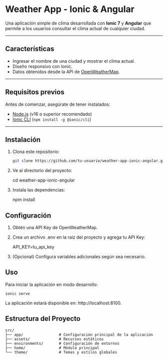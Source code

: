 # Weather App - Ionic & Angular

Una aplicación simple de clima desarrollada con **Ionic 7** y **Angular** que permite a los usuarios consultar el clima actual de cualquier ciudad.

---

## Características

- Ingresar el nombre de una ciudad y mostrar el clima actual.
- Diseño responsivo con Ionic.
- Datos obtenidos desde la API de [OpenWeatherMap](https://openweathermap.org/api).

---

## Requisitos previos

Antes de comenzar, asegúrate de tener instalados:

- [Node.js](https://nodejs.org/) (v16 o superior recomendado)
- [Ionic CLI](https://ionicframework.com/docs/cli) (`npm install -g @ionic/cli`)

---

## Instalación

1. Clona este repositorio:

   ```bash
   git clone https://github.com/tu-usuario/weather-app-ionic-angular.git

2. Ve al directorio del proyecto:

    cd weather-app-ionic-angular

3. Instala las dependencias:

    npm install

## Configuración

1. Obtén una API Key de OpenWeatherMap.

2. Crea un archivo .env en la raíz del proyecto y agrega tu API Key:

    API_KEY=tu_api_key

3. (Opcional) Configura variables adicionales según sea necesario.

## Uso
Para iniciar la aplicación en modo desarrollo:

    ionic serve

La aplicación estará disponible en: http://localhost:8100.

## Estructura del Proyecto

    src/
    ├── app/                # Configuración principal de la aplicación
    ├── assets/             # Recursos estáticos
    ├── environments/       # Configuración de entornos
    ├── home/               # Módulo principal
    └── theme/              # Temas y estilos globales